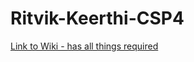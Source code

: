 ﻿# Ritvik-Keerthi-CSP4


[Link to Wiki - has all things required](https://github.com/Ritvik-Keerthi/Ritvik-Keerthi-CSP4/wiki)
